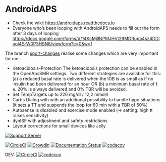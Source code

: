 # AndroidAPS
* Check the wiki: https://androidaps.readthedocs.io
* Everyone who’s been looping with AndroidAPS needs to fill out the form after 3 days of looping  https://docs.google.com/forms/d/14KcMjlINPMJHVt28MDRupa4sz4DDIooI4SrW0P3HSN8/viewform?c=0&w=1

The branch [sport-changes](https://github.com/swissalpine/AndroidAPS-1/tree/sport-changes) 
realise some changes which are very important for me:
* Ketoacidosis-Protection
  The ketoacidosis protection can be enabled in the OpenApsSMB settings. Two different strategies 
  are available for this:<br />
  (a) a reduced basal rate is delivered when the IOB is as small as if no insulin had been delivered for an hour _OR_
  (b) a minimum basal rate of f. e. 20% is always delivered and 0% TBR will be avoided.
* Set TempTargets up to 220 mg/dl / 12,2 mmol/l
* Carbs Dialog with with an additional possibility to handle hypo situations (it sets a 
  TT and suspends the loop for 60 min with a TBR of 50%)
* Autosense is disabled and exercise mode enabled (-> setting: high tt raises sensitivity)
* dynISF with adjustment and safety restrictions
* Layout corrections for small devices like Jelly 

[![Support Server](https://img.shields.io/discord/629952586895851530.svg?label=Discord&logo=Discord&colorB=7289da&style=for-the-badge)](https://discord.gg/4fQUWHZ4Mw)

[![CircleCI](https://circleci.com/gh/nightscout/AndroidAPS/tree/master.svg?style=svg)](https://circleci.com/gh/nightscout/AndroidAPS/tree/master)
[![Crowdin](https://d322cqt584bo4o.cloudfront.net/androidaps/localized.svg)](https://translations.androidaps.org/project/androidaps)
[![Documentation Status](https://readthedocs.org/projects/androidaps/badge/?version=latest)](https://androidaps.readthedocs.io/en/latest/?badge=latest)
[![codecov](https://codecov.io/gh/nightscout/AndroidAPS/branch/master/graph/badge.svg)](https://codecov.io/gh/MilosKozak/AndroidAPS)

DEV: 
[![CircleCI](https://circleci.com/gh/nightscout/AndroidAPS/tree/dev.svg?style=svg)](https://circleci.com/gh/nightscout/AndroidAPS/tree/dev)
[![codecov](https://codecov.io/gh/nightscout/AndroidAPS/branch/dev/graph/badge.svg)](https://codecov.io/gh/MilosKozak/AndroidAPS)
